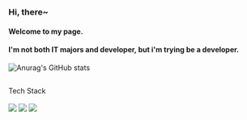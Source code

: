 ### Hi, there~
#### Welcome to my page.
#### I'm not both IT majors and developer, but i'm trying be a developer.




![Anurag's GitHub stats](https://github-readme-stats.vercel.app/api?username=Number9135&show_icons=true&theme=radical)

##

Tech Stack
<br/><br/>
<img src="https://img.shields.io/badge/React-FFCA28?style=endpoint&logo=react&logoColor=white"/>
<img src="https://img.shields.io/badge/ReactNative-green?style=endpoint&logo=reactnative&logoColor=white"/>
<img src="https://img.shields.io/badge/JavaScript-red?style=endpoint&logo=JavaScript&logoColor=white"/>



<!--
**Number9135/Number9135** is a ✨ _special_ ✨ repository because its `README.md` (this file) appears on your GitHub profile.

Here are some ideas to get you started:

- 🔭 I’m currently working on ...
- 🌱 I’m currently learning ...
- 👯 I’m looking to collaborate on ...
- 🤔 I’m looking for help with ...
- 💬 Ask me about ...
- 📫 How to reach me: ...
- 😄 Pronouns: ...
- ⚡ Fun fact: ...
-->
